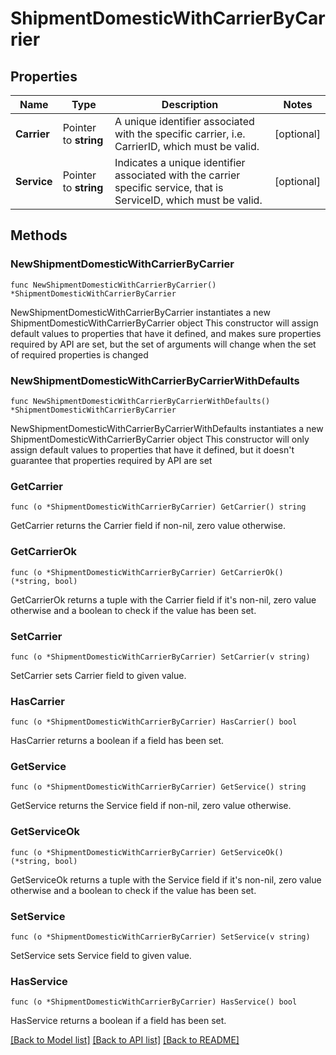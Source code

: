 # ShipmentDomesticWithCarrierByCarrier

## Properties

Name | Type | Description | Notes
------------ | ------------- | ------------- | -------------
**Carrier** | Pointer to **string** | A unique identifier associated with the specific carrier, i.e. CarrierID, which must be valid. | [optional] 
**Service** | Pointer to **string** | Indicates a unique identifier associated with the carrier specific service, that is ServiceID, which must be valid. | [optional] 

## Methods

### NewShipmentDomesticWithCarrierByCarrier

`func NewShipmentDomesticWithCarrierByCarrier() *ShipmentDomesticWithCarrierByCarrier`

NewShipmentDomesticWithCarrierByCarrier instantiates a new ShipmentDomesticWithCarrierByCarrier object
This constructor will assign default values to properties that have it defined,
and makes sure properties required by API are set, but the set of arguments
will change when the set of required properties is changed

### NewShipmentDomesticWithCarrierByCarrierWithDefaults

`func NewShipmentDomesticWithCarrierByCarrierWithDefaults() *ShipmentDomesticWithCarrierByCarrier`

NewShipmentDomesticWithCarrierByCarrierWithDefaults instantiates a new ShipmentDomesticWithCarrierByCarrier object
This constructor will only assign default values to properties that have it defined,
but it doesn't guarantee that properties required by API are set

### GetCarrier

`func (o *ShipmentDomesticWithCarrierByCarrier) GetCarrier() string`

GetCarrier returns the Carrier field if non-nil, zero value otherwise.

### GetCarrierOk

`func (o *ShipmentDomesticWithCarrierByCarrier) GetCarrierOk() (*string, bool)`

GetCarrierOk returns a tuple with the Carrier field if it's non-nil, zero value otherwise
and a boolean to check if the value has been set.

### SetCarrier

`func (o *ShipmentDomesticWithCarrierByCarrier) SetCarrier(v string)`

SetCarrier sets Carrier field to given value.

### HasCarrier

`func (o *ShipmentDomesticWithCarrierByCarrier) HasCarrier() bool`

HasCarrier returns a boolean if a field has been set.

### GetService

`func (o *ShipmentDomesticWithCarrierByCarrier) GetService() string`

GetService returns the Service field if non-nil, zero value otherwise.

### GetServiceOk

`func (o *ShipmentDomesticWithCarrierByCarrier) GetServiceOk() (*string, bool)`

GetServiceOk returns a tuple with the Service field if it's non-nil, zero value otherwise
and a boolean to check if the value has been set.

### SetService

`func (o *ShipmentDomesticWithCarrierByCarrier) SetService(v string)`

SetService sets Service field to given value.

### HasService

`func (o *ShipmentDomesticWithCarrierByCarrier) HasService() bool`

HasService returns a boolean if a field has been set.


[[Back to Model list]](../README.md#documentation-for-models) [[Back to API list]](../README.md#documentation-for-api-endpoints) [[Back to README]](../README.md)


